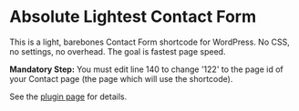 # Absolute Lightest Contact Form
This is a light, barebones Contact Form shortcode for WordPress. No CSS, no settings, no overhead. The goal is fastest page speed.

**Mandatory Step:**
You must edit line 140 to change '122' to the page id of your Contact page (the page which will use the shortcode).

See the [plugin page](http://isabelcastillo.com/absolute-lightest-contact-form) for details.


